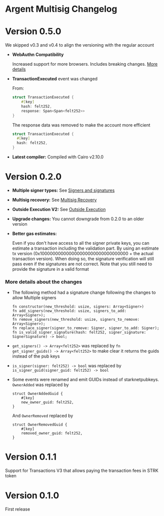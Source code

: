 # Argent Multisig Changelog

# Version 0.5.0

We skipped v0.3 and v0.4 to align the versioning with the regular account

- **WebAuthn Compatibility**

  Increased support for more browsers. Includes breaking changes. [More details](./webauthn.md#history)

- **TransactionExecuted** event was changed

  From:

  ```rust
  struct TransactionExecuted {
      #[key]
      hash: felt252,
      response: Span<Span<felt252>>
  }
  ```

  The response data was removed to make the account more efficient

  ```rust
  struct TransactionExecuted {
    #[key]
    hash: felt252,
  }
  ```

- **Latest compiler:** Compiled with Cairo v2.10.0

# Version 0.2.0

- **Multiple signer types:** See [Signers and signatures](signers_and_signatures.md)
- **Multisig recovery:** See [Multisig Recovery](multisig_recovery.md)
- **Outside Execution V2:** See [Outside Execution](outside_execution.md)
- **Upgrade changes:** You cannot downgrade from 0.2.0 to an older version
- **Better gas estimates:**

  Even if you don't have access to all the signer private keys, you can estimate a transaction including the validation part. By using an estimate tx version (0x100000000000000000000000000000000 + the actual transaction version). When doing so, the signature verification will still pass even if the signatures are not correct. Note that you still need to provide the signature in a valid format

### More details about the changes

- The following method had a signature change following the changes to allow Multiple signers
  ```
  fn constructor(new_threshold: usize, signers: Array<Signer>)
  fn add_signers(new_threshold: usize, signers_to_add: Array<Signer>);
  fn remove_signers(new_threshold: usize, signers_to_remove: Array<Signer>);
  fn replace_signer(signer_to_remove: Signer, signer_to_add: Signer);
  fn is_valid_signer_signature(hash: felt252, signer_signature: SignerSignature) -> bool;
  ```
- `get_signers() -> Array<felt252>` was replaced by `fn get_signer_guids() -> Array<felt252>` to make clear it returns the guids instead of the pub keys
- `is_signer(signer: felt252) -> bool` was replaced by ` is_signer_guid(signer_guid: felt252) -> bool`

- Some events were renamed and emit GUIDs instead of starknetpubkeys.
  `OwnerAdded` was replaced by

  ```
  struct OwnerAddedGuid {
      #[key]
      new_owner_guid: felt252,
  }
  ```

  And `OwnerRemoved` replaced by

  ```
  struct OwnerRemovedGuid {
      #[key]
      removed_owner_guid: felt252,
  }
  ```

# Version 0.1.1

Support for Transactions V3 that allows paying the transaction fees in STRK token

# Version 0.1.0

First release
